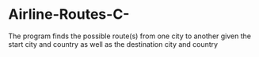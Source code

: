 # Airline-Routes-C-
The program finds the possible route(s) from one city to another given the start city and country as well as the destination city and country
